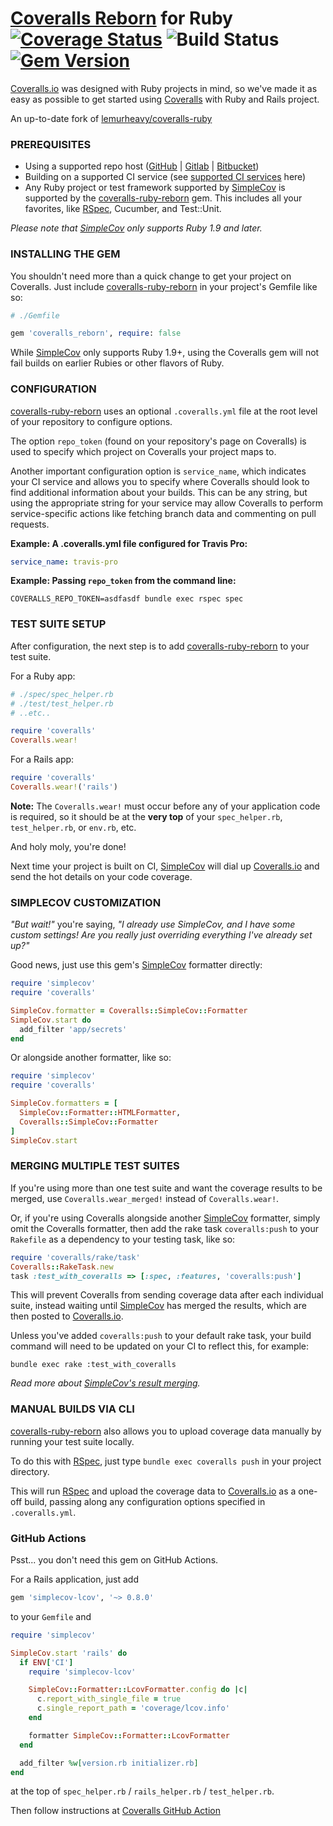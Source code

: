 # [Coveralls Reborn](https://coveralls.io) for Ruby [![Coverage Status](https://coveralls.io/repos/github/tagliala/coveralls-ruby-reborn/badge.svg?branch=main)](https://coveralls.io/github/tagliala/coveralls-ruby-reborn?branch=main) ![Build Status](https://github.com/tagliala/coveralls-ruby-reborn/actions/workflows/ruby.yml/badge.svg) [![Gem Version](https://badge.fury.io/rb/coveralls_reborn.svg)](https://badge.fury.io/rb/coveralls_reborn)

[Coveralls.io](https://coveralls.io) was designed with Ruby projects in mind, so we've made it as
easy as possible to get started using [Coveralls](https://coveralls.io) with Ruby and Rails project.

An up-to-date fork of [lemurheavy/coveralls-ruby](https://github.com/lemurheavy/coveralls-ruby)

### PREREQUISITES

- Using a supported repo host ([GitHub](https://github.com/) | [Gitlab](https://gitlab.com/) |
  [Bitbucket](https://bitbucket.org/))
- Building on a supported CI service (see
  [supported CI services](https://docs.coveralls.io/ci-services) here)
- Any Ruby project or test framework supported by
  [SimpleCov](https://github.com/colszowka/simplecov) is supported by the
  [coveralls-ruby-reborn](https://github.com/tagliala/coveralls-ruby-reborn) gem. This includes
  all your favorites, like [RSpec](https://rspec.info/), Cucumber, and Test::Unit.

*Please note that [SimpleCov](https://github.com/colszowka/simplecov) only supports Ruby 1.9 and later.*

### INSTALLING THE GEM

You shouldn't need more than a quick change to get your project on Coveralls. Just include
[coveralls-ruby-reborn](https://github.com/tagliala/coveralls-ruby-reborn) in your project's
Gemfile like so:

```ruby
# ./Gemfile

gem 'coveralls_reborn', require: false
```

While [SimpleCov](https://github.com/colszowka/simplecov) only supports Ruby 1.9+, using the
Coveralls gem will not fail builds on earlier Rubies or other flavors of Ruby.

### CONFIGURATION

[coveralls-ruby-reborn](https://github.com/tagliala/coveralls-ruby-reborn) uses an optional
`.coveralls.yml` file at the root level of your repository to configure options.

The option `repo_token` (found on your repository's page on Coveralls) is used to specify which
project on Coveralls your project maps to.

Another important configuration option is `service_name`, which indicates your CI service and allows
you to specify where Coveralls should look to find additional information about your builds. This
can be any string, but using the appropriate string for your service may allow Coveralls to perform
service-specific actions like fetching branch data and commenting on pull requests.

**Example: A .coveralls.yml file configured for Travis Pro:**

```yml
service_name: travis-pro
```

**Example: Passing `repo_token` from the command line:**

```console
COVERALLS_REPO_TOKEN=asdfasdf bundle exec rspec spec
```

### TEST SUITE SETUP

After configuration, the next step is to add
[coveralls-ruby-reborn](https://github.com/tagliala/coveralls-ruby-reborn) to your test suite.

For a Ruby app:

```ruby
# ./spec/spec_helper.rb
# ./test/test_helper.rb
# ..etc..

require 'coveralls'
Coveralls.wear!
```

For a Rails app:

```ruby
require 'coveralls'
Coveralls.wear!('rails')
```

**Note:** The `Coveralls.wear!` must occur before any of your application code is required, so it
should be at the **very top** of your `spec_helper.rb`, `test_helper.rb`, or `env.rb`, etc.

And holy moly, you're done!

Next time your project is built on CI, [SimpleCov](https://github.com/colszowka/simplecov) will dial
up [Coveralls.io](https://coveralls.io) and send the hot details on your code coverage.

### SIMPLECOV CUSTOMIZATION

*"But wait!"* you're saying, *"I already use SimpleCov, and I have some custom settings! Are you
really just overriding everything I've already set up?"*

Good news, just use this gem's [SimpleCov](https://github.com/colszowka/simplecov) formatter
directly:

```ruby
require 'simplecov'
require 'coveralls'

SimpleCov.formatter = Coveralls::SimpleCov::Formatter
SimpleCov.start do
  add_filter 'app/secrets'
end
```

Or alongside another formatter, like so:

```ruby
require 'simplecov'
require 'coveralls'

SimpleCov.formatters = [
  SimpleCov::Formatter::HTMLFormatter,
  Coveralls::SimpleCov::Formatter
]
SimpleCov.start
```

### MERGING MULTIPLE TEST SUITES

If you're using more than one test suite and want the coverage results to be merged, use
`Coveralls.wear_merged!` instead of `Coveralls.wear!`.

Or, if you're using Coveralls alongside another [SimpleCov](https://github.com/colszowka/simplecov)
formatter, simply omit the Coveralls formatter, then add the rake task `coveralls:push` to your
`Rakefile` as a dependency to your testing task, like so:

```ruby
require 'coveralls/rake/task'
Coveralls::RakeTask.new
task :test_with_coveralls => [:spec, :features, 'coveralls:push']
```

This will prevent Coveralls from sending coverage data after each individual suite, instead waiting
until [SimpleCov](https://github.com/colszowka/simplecov) has merged the results, which are then
posted to [Coveralls.io](https://coveralls.io).

Unless you've added `coveralls:push` to your default rake task, your build command will need to be
updated on your CI to reflect this, for example:

```console
bundle exec rake :test_with_coveralls
```

*Read more about [SimpleCov's result merging](https://github.com/colszowka/simplecov#merging-results).*

### MANUAL BUILDS VIA CLI

[coveralls-ruby-reborn](https://github.com/tagliala/coveralls-ruby-reborn) also allows you to
upload coverage data manually by running your test suite locally.

To do this with [RSpec](https://rspec.info/), just type `bundle exec coveralls push` in your project
directory.

This will run [RSpec](https://rspec.info/) and upload the coverage data to
[Coveralls.io](https://coveralls.io) as a one-off build, passing along any configuration options
specified in `.coveralls.yml`.


### GitHub Actions

Psst... you don't need this gem on GitHub Actions.

For a Rails application, just add

```rb
gem 'simplecov-lcov', '~> 0.8.0'
```

to your `Gemfile` and

```rb
require 'simplecov'

SimpleCov.start 'rails' do
  if ENV['CI']
    require 'simplecov-lcov'

    SimpleCov::Formatter::LcovFormatter.config do |c|
      c.report_with_single_file = true
      c.single_report_path = 'coverage/lcov.info'
    end

    formatter SimpleCov::Formatter::LcovFormatter
  end

  add_filter %w[version.rb initializer.rb]
end
```

at the top of `spec_helper.rb` / `rails_helper.rb` / `test_helper.rb`.

Then follow instructions at [Coveralls GitHub Action](https://github.com/marketplace/actions/coveralls-github-action)
